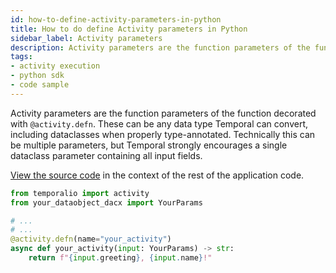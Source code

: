 ```yaml
---
id: how-to-define-activity-parameters-in-python
title: How to do define Activity parameters in Python
sidebar_label: Activity parameters
description: Activity parameters are the function parameters of the function decorated with `@activity.defn`.
tags:
- activity execution
- python sdk
- code sample
---
```


<!-- DO NOT EDIT THIS FILE DIRECTLY.
THIS FILE IS GENERATED from https://github.com/temporalio/documentation/blob/main/sample-apps/python/your_app/your_activities_dacx.py. -->

Activity parameters are the function parameters of the function decorated with `@activity.defn`.
These can be any data type Temporal can convert, including dataclasses when properly type-annotated.
Technically this can be multiple parameters, but Temporal strongly encourages a single dataclass parameter containing all input fields.

<div class="copycode-notice-container"><a href="https://github.com/temporalio/documentation/blob/main/sample-apps/python/your_app/your_activities_dacx.py">View the source code</a> in the context of the rest of the application code.</div>

```python
from temporalio import activity
from your_dataobject_dacx import YourParams

# ...
# ...
@activity.defn(name="your_activity")
async def your_activity(input: YourParams) -> str:
    return f"{input.greeting}, {input.name}!"
```
